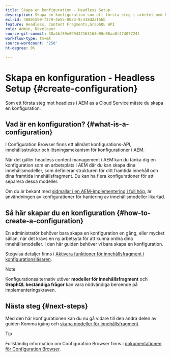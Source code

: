 ```yaml
---
title: Skapa en konfiguration - Headless Setup
description: Skapa en konfiguration som ett första steg i arbetet med headless i AEM as a Cloud Service.
exl-id: 48801599-f279-4e55-8033-9c418d2af5bb
feature: Headless, Content Fragments,GraphQL API
role: Admin, Developer
source-git-commit: 38a4bf89e099432163163e90e08aa0f47407724f
workflow-type: tm+mt
source-wordcount: '250'
ht-degree: 0%

---
```


# Skapa en konfiguration - Headless Setup {#create-configuration}

Som ett första steg mot headless i AEM as a Cloud Service måste du skapa en konfiguration.

## Vad är en konfiguration? {#what-is-a-configuration}

I Configuration Browser finns ett allmänt konfigurations-API, innehållsstruktur och lösningsmekanism för konfigurationer i AEM.

När det gäller headless content management i AEM kan du tänka dig en konfiguration som en arbetsplats i AEM där du kan skapa dina innehållsmodeller, som definierar strukturen för ditt framtida innehåll och dina framtida innehållsfragment. Du kan ha flera konfigurationer för att separera dessa modeller.

Om du är bekant med [sidmallar i en AEM-implementering i full hög](/help/sites-cloud/authoring/page-editor/templates.md), är användningen av konfigurationer för hantering av innehållsmodeller likartad.

## Så här skapar du en konfiguration {#how-to-create-a-configuration}

En administratör behöver bara skapa en konfiguration en gång, eller mycket sällan, när det krävs en ny arbetsyta för att kunna ordna dina innehållsmodeller. I den här guiden behöver vi bara skapa en konfiguration.

Stegvisa detaljer finns i [Aktivera funktioner för innehållsfragment i konfigurationsläsaren](/help/sites-cloud/administering/content-fragments/setup.md#enable-content-fragment-functionality-configuration-browser).

>[!NOTE]
>
>Konfigurationsalternativ utöver **modeller för innehållsfragment** och **GraphQL beständiga frågor** kan vara nödvändiga beroende på implementeringskraven.

## Nästa steg {#next-steps}

Med den här konfigurationen kan du nu gå vidare till den andra delen av guiden Komma igång och [skapa modeller för innehållsfragment](create-content-model.md).

>[!TIP]
>
>Fullständig information om Configuration Browser finns i [dokumentationen för Configuration Browser](/help/implementing/developing/introduction/configurations.md).
